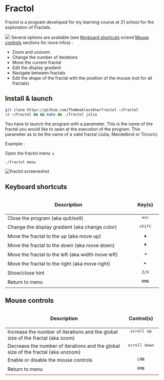 # Fractol

Fractol is a program developed for my learning course at 21 school for the exploration of Fractals.

![](fractol.gif)
Several options are available (see [Keyboard shortcuts](https://github.com/TheWeaklessOne/fractol#keyboard-shortcuts) or/and [Mouse controls](https://github.com/TheWeaklessOne/fractol#mouse-controls) sections for more infos) :
* Zoom and unzoom
* Change the number of iterations
* Move the current fractal
* Edit the display gradient
* Navigate between fractals
* Edit the shape of the fractal with the position of the mouse (not for all fractals)

## Install & launch
```bash
git clone https://github.com/TheWeaklessOne/fractol ~/Fractol
cd ~/Fractol && && make && ./fractol julia
```
You have to launch the program with a parameter. This is the name of the fractal you would like to open at the execution of the program. This parameter as to be the name of a valid fractal (Julia, Mandelbrot or Tricorn).<br />

Example :

Open the fractol menu ⇣
```bash
./fractol menu
```
![fractol screeneshot](https://i.imgur.com/Tvia8MZ.png)
## Keyboard shortcuts

<table width="100%">
<thead>
<tr>
<td width="65%" height="60px" align="center" cellpadding="0">
<strong>Description</strong>
</td>
<td width="10%" align="center" cellpadding="0">
<span style="width:70px">&nbsp;</span><strong>Key(s)</strong><span style="width:50px">&nbsp;</span>
</td>
</tr>
</thead>
<tbody>
<tr>
<td valign="top" height="30px">Close the program (aka quit/exit)</td>
<td valign="top" align="center"><kbd>&nbsp;esc&nbsp;</kbd></td>
</tr>
<tr>
<td valign="top" height="30px">Change the display gradient (aka change color)</td>
<td valign="top" align="center"><kbd>&nbsp;shift&nbsp;</kbd></td>
</tr>
<tr>
<td valign="top" height="30px">Move the fractal to the up (aka move up)</td>
<td valign="top" align="center"><kbd>&nbsp;▲&nbsp;</kbd></td>
</tr>
<tr>
<td valign="top" height="30px">Move the fractal to the down (aka move down)</td>
<td valign="top" align="center"><kbd>&nbsp;▼&nbsp;</kbd></td>
</tr>
<tr>
<td valign="top" height="30px">Move the fractal to the left (aka width move left)</td>
<td valign="top" align="center"><kbd>&nbsp;◄&nbsp;</kbd></td>
</tr>
<tr>
<td valign="top" height="30px">Move the fractal to the right (aka move right)</td>
<td valign="top" align="center"><kbd>&nbsp;►&nbsp;</kbd></td>
</tr>
<tr>
<td valign="top" height="30px">Show/close hint</td>
<td valign="top" align="center"><kbd>&nbsp;Z/X&nbsp;</kbd></td>
</tr>
<td valign="top" height="30px">Return to menu</td>
<td valign="top" align="center"><kbd>&nbsp;RMB&nbsp;</kdb></td>
</tr>
</tbody>
</table>

## Mouse controls

<table width="100%">
<thead>
<tr>
<td width="60%" height="60px" align="center" cellpadding="0">
<strong>Description</strong>
</td>
<td width="10%" align="center" cellpadding="0">
<span style="width:70px">&nbsp;</span><strong>Control(s)</strong><span style="width:50px">&nbsp;</span>
</td>
</tr>
</thead>
<tbody>
<tr>
<td valign="top" height="30px">Increase the number of iterations and the global size of the fractal (aka zoom) </td>
<td valign="top" align="center"><kbd>&nbsp;scroll up&nbsp;</kbd></td>
</tr>
<tr>
<td valign="top" height="30px">Decrease the number of iterations and the global size of the fractal (aka unzoom)</td>
<td valign="top" align="center"><kbd>&nbsp;scroll down&nbsp;</kbd></td>
</tr>
<tr>
<td valign="top" height="30px">Enable or disable the mouse controls</td>
<td valign="top" align="center"><kbd>&nbsp;LMB&nbsp;</kbd></td>
</tr>
<tr>
<td valign="top" height="30px">Return to menu</td>
<td valign="top" align="center"><kbd>&nbsp;RMB&nbsp;</kdb></td>
</tr>
</tbody>
</table>
